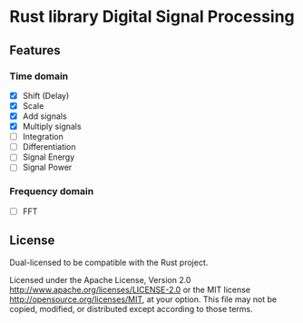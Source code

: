 # Rust library Digital Signal Processing 

## Features
   
### Time domain

  * [x] Shift (Delay)
  * [x] Scale
  * [x] Add signals
  * [x] Multiply signals
  * [ ] Integration
  * [ ] Differentiation
  * [ ] Signal Energy
  * [ ] Signal Power
  
### Frequency domain

  * [ ] FFT


## License

Dual-licensed to be compatible with the Rust project.

Licensed under the Apache License, Version 2.0
http://www.apache.org/licenses/LICENSE-2.0 or the MIT license
http://opensource.org/licenses/MIT, at your
option. This file may not be copied, modified, or distributed
except according to those terms.